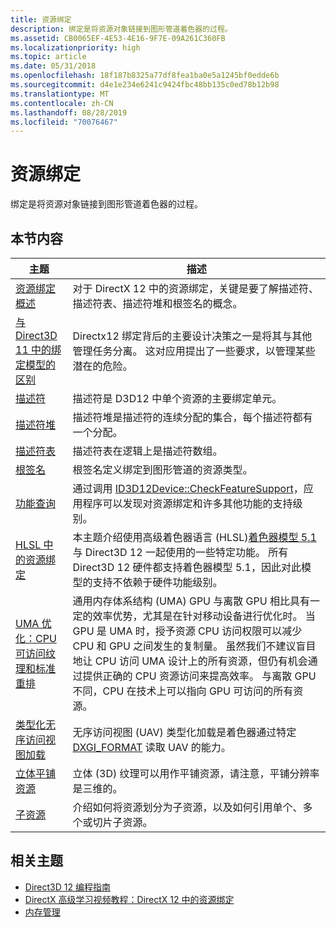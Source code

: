 ```yaml
---
title: 资源绑定
description: 绑定是将资源对象链接到图形管道着色器的过程。
ms.assetid: CB0065EF-4E53-4E16-9F7E-09A261C360FB
ms.localizationpriority: high
ms.topic: article
ms.date: 05/31/2018
ms.openlocfilehash: 18f187b8325a77df8fea1ba0e5a1245bf0edde6b
ms.sourcegitcommit: d4e1e234e6241c9424fbc48bb135c0ed78b12b98
ms.translationtype: MT
ms.contentlocale: zh-CN
ms.lasthandoff: 08/28/2019
ms.locfileid: "70076467"
---
```

# <a name="resource-binding"></a>资源绑定

绑定是将资源对象链接到图形管道着色器的过程。

## <a name="in-this-section"></a>本节内容

| 主题 | 描述 |
|-|-|
| [资源绑定概述](resource-binding-flow-of-control.md) | 对于 DirectX 12 中的资源绑定，关键是要了解描述符、描述符表、描述符堆和根签名的概念。 |
| [与 Direct3D 11 中的绑定模型的区别](binding-model.md) | Directx12 绑定背后的主要设计决策之一是将其与其他管理任务分离。 这对应用提出了一些要求，以管理某些潜在的危险。 |
| [描述符](descriptors.md) | 描述符是 D3D12 中单个资源的主要绑定单元。 |
| [描述符堆](descriptor-heaps.md) | 描述符堆是描述符的连续分配的集合，每个描述符都有一个分配。 |
| [描述符表](descriptor-tables.md) | 描述符表在逻辑上是描述符数组。 |
| [根签名](root-signatures.md) | 根签名定义绑定到图形管道的资源类型。 |
| [功能查询](capability-querying.md) | 通过调用 [ID3D12Device::CheckFeatureSupport](/windows/desktop/api/d3d12/nf-d3d12-id3d12device-checkfeaturesupport)，应用程序可以发现对资源绑定和许多其他功能的支持级别。 |
| [HLSL 中的资源绑定](resource-binding-in-hlsl.md) | 本主题介绍使用高级着色器语言 (HLSL)[着色器模型 5.1](https://docs.microsoft.com/windows/desktop/direct3dhlsl/shader-model-5-1)与 Direct3D 12 一起使用的一些特定功能。 所有 Direct3D 12 硬件都支持着色器模型 5.1，因此对此模型的支持不依赖于硬件功能级别。 |
| [UMA 优化：CPU 可访问纹理和标准重排](default-texture-mapping.md) | 通用内存体系结构 (UMA) GPU 与离散 GPU 相比具有一定的效率优势，尤其是在针对移动设备进行优化时。 当 GPU 是 UMA 时，授予资源 CPU 访问权限可以减少 CPU 和 GPU 之间发生的复制量。 虽然我们不建议盲目地让 CPU 访问 UMA 设计上的所有资源，但仍有机会通过提供正确的 CPU 资源访问来提高效率。 与离散 GPU 不同，CPU 在技术上可以指向 GPU 可访问的所有资源。 |
| [类型化无序访问视图加载](typed-unordered-access-view-loads.md) | 无序访问视图 (UAV) 类型化加载是着色器通过特定 [DXGI\_FORMAT](https://docs.microsoft.com/windows/desktop/api/dxgiformat/ne-dxgiformat-dxgi_format) 读取 UAV 的能力。 |
| [立体平铺资源](volume-tiled-resources.md) | 立体 (3D) 纹理可以用作平铺资源，请注意，平铺分辨率是三维的。 |
| [子资源](subresources.md) | 介绍如何将资源划分为子资源，以及如何引用单个、多个或切片子资源。 |

## <a name="related-topics"></a>相关主题

* [Direct3D 12 编程指南](directx-12-programming-guide.md)
* [DirectX 高级学习视频教程：DirectX 12 中的资源绑定](https://www.youtube.com/watch?v=Uwhhdktaofg)
* [内存管理](memory-management.md)
